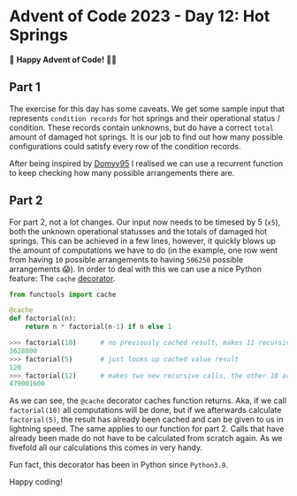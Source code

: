 # Advent of Code 2023 - Day 12: Hot Springs

🌟 **Happy Advent of Code!** 🎄✨

## Part 1

The exercise for this day has some caveats. We get some sample input that represents `condition records` for hot springs and their operational status / condition. These records contain unknowns, but do have a correct `total` amount of damaged hot springs. It is our job to find out how many possible configurations could satisfy every row of the condition records.

After being inspired by [Domyy95](https://github.com/Domyy95/Challenges/blob/master/2023-12-Advent-of-code/12.py) I realised we can use a recurrent function to keep checking how many possible arrangements there are.

## Part 2

For part 2, not a lot changes. Our input now needs to be timesed by 5 (`x5`), both the unknown operational statusses and the totals of damaged hot springs. This can be achieved in a few lines, however, it quickly blows up the amount of computations we have to do (in the example, one row went from having `10` possible arrangements to having `506250` possible arrangements 😱). In order to deal with this we can use a nice Python feature: The `cache` [decorator](https://docs.python.org/3/library/functools.html).

```python
from functools import cache

@cache
def factorial(n):
    return n * factorial(n-1) if n else 1

>>> factorial(10)      # no previously cached result, makes 11 recursive calls
3628800
>>> factorial(5)       # just looks up cached value result
120
>>> factorial(12)      # makes two new recursive calls, the other 10 are cached
479001600
```

As we can see, the `@cache` decorator caches function returns. Aka, if we call `factorial(10)` all computations will be done, but if we afterwards calculate `factorial(5)`, the result has already been cached and can be given to us in lightning speed.
The same applies to our function for part 2. Calls that have already been made do not have to be calculated from scratch again. As we fivefold all our calculations this comes in very handy.

Fun fact, this decorator has been in Python since `Python3.9`.

Happy coding!
